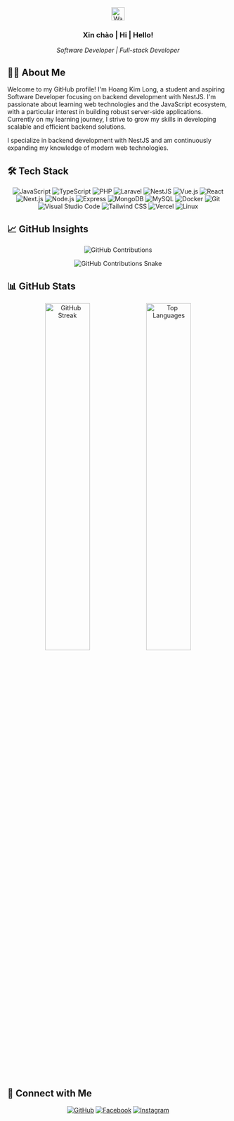 <div align="center">
  <img src="https://raw.githubusercontent.com/aemmadi/aemmadi/master/wave.gif" width="30px" alt="Wave">
  <h3>Xin chào | Hi | Hello!</h3>
  <p><i>Software Developer | Full-stack Developer</i></p>
</div>

## 👨‍💻 About Me

Welcome to my GitHub profile! I'm Hoang Kim Long, a student and aspiring Software Developer focusing on backend development with NestJS. I'm passionate about learning web technologies and the JavaScript ecosystem, with a particular interest in building robust server-side applications. Currently on my learning journey, I strive to grow my skills in developing scalable and efficient backend solutions.

I specialize in backend development with NestJS and am continuously expanding my knowledge of modern web technologies.

## 🛠️ Tech Stack

<div align="center">

![JavaScript](https://img.shields.io/badge/JavaScript-F7DF1E?style=for-the-badge&logo=javascript&logoColor=black)
![TypeScript](https://img.shields.io/badge/TypeScript-3178C6?style=for-the-badge&logo=typescript&logoColor=white)
![PHP](https://img.shields.io/badge/PHP-777BB4?style=for-the-badge&logo=php&logoColor=white)
![Laravel](https://img.shields.io/badge/Laravel-FF2D20?style=for-the-badge&logo=laravel&logoColor=white)
![NestJS](https://img.shields.io/badge/NestJS-EA285A?style=for-the-badge&logo=nestjs&logoColor=white)
![Vue.js](https://img.shields.io/badge/Vue.js-4FC08D?style=for-the-badge&logo=vue.js&logoColor=white)
![React](https://img.shields.io/badge/React-61DAFB?style=for-the-badge&logo=react&logoColor=black)
![Next.js](https://img.shields.io/badge/Next.js-000000?style=for-the-badge&logo=next.js&logoColor=white)
![Node.js](https://img.shields.io/badge/Node.js-339933?style=for-the-badge&logo=node.js&logoColor=white)
![Express](https://img.shields.io/badge/Express-000000?style=for-the-badge&logo=express&logoColor=white)
![MongoDB](https://img.shields.io/badge/MongoDB-47A248?style=for-the-badge&logo=mongodb&logoColor=white)
![MySQL](https://img.shields.io/badge/MySQL-4479A1?style=for-the-badge&logo=mysql&logoColor=white)
![Docker](https://img.shields.io/badge/Docker-2496ED?style=for-the-badge&logo=docker&logoColor=white)
![Git](https://img.shields.io/badge/Git-F05032?style=for-the-badge&logo=git&logoColor=white)
![Visual Studio Code](https://img.shields.io/badge/Visual_Studio_Code-007ACC?style=for-the-badge&logo=visual-studio-code&logoColor=white)
![Tailwind CSS](https://img.shields.io/badge/Tailwind_CSS-38B2AC?style=for-the-badge&logo=tailwind-css&logoColor=white)
![Vercel](https://img.shields.io/badge/Vercel-000000?style=for-the-badge&logo=vercel&logoColor=white)
![Linux](https://img.shields.io/badge/Linux-FCC624?style=for-the-badge&logo=linux&logoColor=black)

</div>

## 📈 GitHub Insights

<div align="center">

![GitHub Contributions](https://github-readme-stats.vercel.app/api?username=klong-dev&show_icons=true&theme=tokyonight&include_all_commits=true&count_private=true)

![GitHub Contributions Snake](https://raw.githubusercontent.com/klong-dev/klong-dev/output/github-contribution-grid-snake.svg)

</div>

## 📊 GitHub Stats

<div align="center">
  <img src="https://github-readme-streak-stats.herokuapp.com/?user=klong-dev&theme=tokyonight" alt="GitHub Streak" width="45%" />
  <img src="https://github-readme-stats.vercel.app/api/top-langs?username=klong-dev&show_icons=true&locale=en&layout=compact&theme=tokyonight" alt="Top Languages" width="45%" />
</div>

## 🤝 Connect with Me

<div align="center">
  
[![GitHub](https://img.shields.io/badge/GitHub-klong--dev-181717?style=for-the-badge&logo=github&logoColor=white)](https://github.com/klong-dev)
[![Facebook](https://img.shields.io/badge/Facebook-hklong04-1877F2?style=for-the-badge&logo=facebook&logoColor=white)](https://www.facebook.com/hklong04/)
[![Instagram](https://img.shields.io/badge/Instagram-long.8204-E4405F?style=for-the-badge&logo=instagram&logoColor=white)](https://www.instagram.com/long.8204/)

</div>
